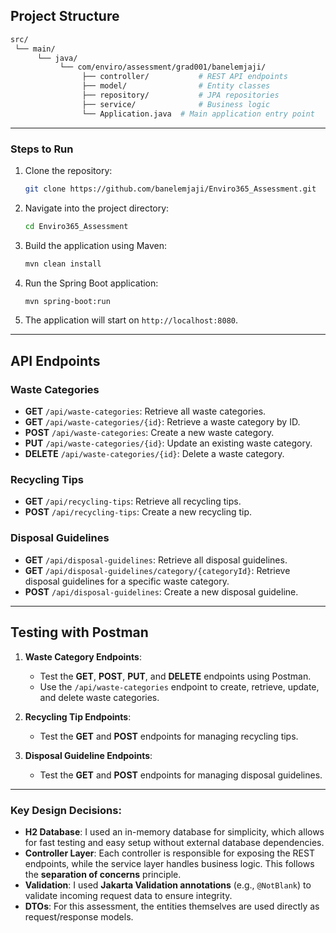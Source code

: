 ## Project Structure

```bash
src/
 └── main/
      └── java/
           └── com/enviro/assessment/grad001/banelemjaji/
                ├── controller/           # REST API endpoints
                ├── model/                # Entity classes
                ├── repository/           # JPA repositories
                ├── service/              # Business logic
                └── Application.java  # Main application entry point
```

---

### Steps to Run

1. Clone the repository:
    ```bash
    git clone https://github.com/banelemjaji/Enviro365_Assessment.git
    ```

2. Navigate into the project directory:
    ```bash
    cd Enviro365_Assessment
    ```

3. Build the application using Maven:
    ```bash
    mvn clean install
    ```

4. Run the Spring Boot application:
    ```bash
    mvn spring-boot:run
    ```

5. The application will start on `http://localhost:8080`.

---

## API Endpoints

### Waste Categories

- **GET** `/api/waste-categories`: Retrieve all waste categories.
- **GET** `/api/waste-categories/{id}`: Retrieve a waste category by ID.
- **POST** `/api/waste-categories`: Create a new waste category.
- **PUT** `/api/waste-categories/{id}`: Update an existing waste category.
- **DELETE** `/api/waste-categories/{id}`: Delete a waste category.

### Recycling Tips

- **GET** `/api/recycling-tips`: Retrieve all recycling tips.
- **POST** `/api/recycling-tips`: Create a new recycling tip.

### Disposal Guidelines

- **GET** `/api/disposal-guidelines`: Retrieve all disposal guidelines.
- **GET** `/api/disposal-guidelines/category/{categoryId}`: Retrieve disposal guidelines for a specific waste category.
- **POST** `/api/disposal-guidelines`: Create a new disposal guideline.

---

## Testing with Postman

1. **Waste Category Endpoints**:
    - Test the **GET**, **POST**, **PUT**, and **DELETE** endpoints using Postman.
    - Use the `/api/waste-categories` endpoint to create, retrieve, update, and delete waste categories.

2. **Recycling Tip Endpoints**:
    - Test the **GET** and **POST** endpoints for managing recycling tips.

3. **Disposal Guideline Endpoints**:
    - Test the **GET** and **POST** endpoints for managing disposal guidelines.

---

### Key Design Decisions:

- **H2 Database**: I used an in-memory database for simplicity, which allows for fast testing and easy setup without external database dependencies.
- **Controller Layer**: Each controller is responsible for exposing the REST endpoints, while the service layer handles business logic. This follows the **separation of concerns** principle.
- **Validation**: I used **Jakarta Validation annotations** (e.g., `@NotBlank`) to validate incoming request data to ensure integrity.
- **DTOs**: For this assessment, the entities themselves are used directly as request/response models.